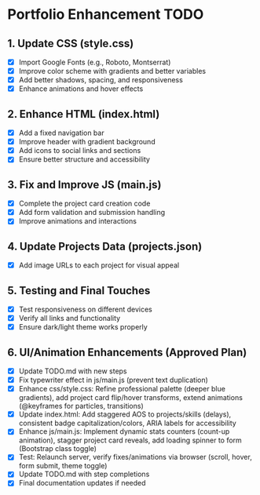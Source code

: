 # Portfolio Enhancement TODO

## 1. Update CSS (style.css)
- [x] Import Google Fonts (e.g., Roboto, Montserrat)
- [x] Improve color scheme with gradients and better variables
- [x] Add better shadows, spacing, and responsiveness
- [x] Enhance animations and hover effects

## 2. Enhance HTML (index.html)
- [x] Add a fixed navigation bar
- [x] Improve header with gradient background
- [x] Add icons to social links and sections
- [x] Ensure better structure and accessibility

## 3. Fix and Improve JS (main.js)
- [x] Complete the project card creation code
- [x] Add form validation and submission handling
- [x] Improve animations and interactions

## 4. Update Projects Data (projects.json)
- [x] Add image URLs to each project for visual appeal

## 5. Testing and Final Touches
- [x] Test responsiveness on different devices
- [x] Verify all links and functionality
- [x] Ensure dark/light theme works properly

## 6. UI/Animation Enhancements (Approved Plan)
- [x] Update TODO.md with new steps
- [x] Fix typewriter effect in js/main.js (prevent text duplication)
- [x] Enhance css/style.css: Refine professional palette (deeper blue gradients), add project card flip/hover transforms, extend animations (@keyframes for particles, transitions)
- [x] Update index.html: Add staggered AOS to projects/skills (delays), consistent badge capitalization/colors, ARIA labels for accessibility
- [x] Enhance js/main.js: Implement dynamic stats counters (count-up animation), stagger project card reveals, add loading spinner to form (Bootstrap class toggle)
- [x] Test: Relaunch server, verify fixes/animations via browser (scroll, hover, form submit, theme toggle)
- [x] Update TODO.md with step completions
- [x] Final documentation updates if needed
